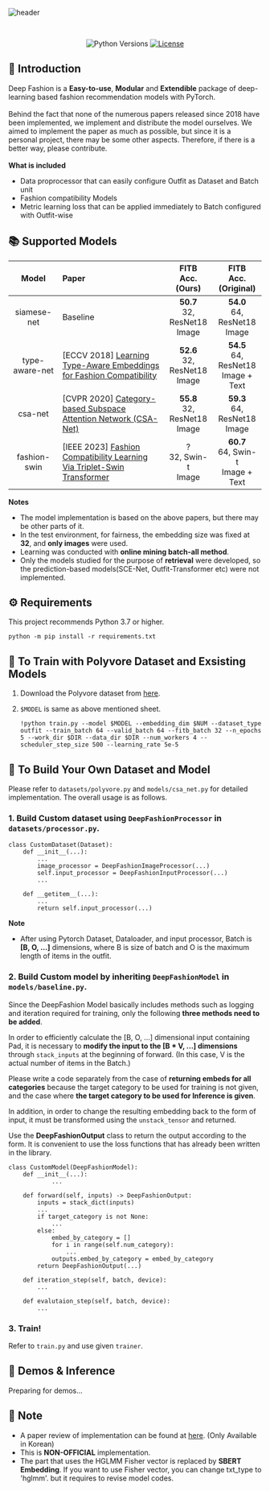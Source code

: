 ![header](https://capsule-render.vercel.app/api?type=rounded&height=200&color=gradient&customColorList=20&text=🧷%20Deep%20Fashion&fontSize=36&fontColor=FFFFFF&fontAlignY=45&desc=PyTorch%20implementation%20of%20deep-learning%20based%20fashion%20recommendation%20models&descSize=12&descAlignY=65)

<br>
<div align="center">

![Python Versions](https://img.shields.io/badge/python-3.7%20|%203.8%20|%203.9%20|%203.10-blue)
[![License](https://img.shields.io/github/license/owj0421/DeepFashion.svg)](https://github.com/owj0421/DeepFashion/blob/master/LICENSE)

</div>


## 🤗 Introduction

Deep Fashion is a **Easy-to-use**, **Modular** and **Extendible** package of deep-learning based fashion recommendation models with PyTorch. <br><br>
Behind the fact that none of the numerous papers released since 2018 have been implemented, we implement and distribute the model ourselves. We aimed to implement the paper as much as possible, but since it is a personal project, there may be some other aspects. Therefore, if there is a better way, please contribute.<br><br>
**What is included**
- Data proprocessor that can easily configure Outfit as Dataset and Batch unit
- Fashion compatibility Models
- Metric learning loss that can be applied immediately to Batch configured with Outfit-wise


## 📚 Supported Models

<div align="center">

|Model|Paper|FITB<br>Acc.<br>(Ours)|FITB<br>Acc.<br>(Original)|
|:-:|:-|:-:|:-:|
|siamese-net|Baseline|**50.7**<br>32, ResNet18 <br>Image|**54.0**<br>64, ResNet18 <br>Image|
|type-aware-net|[ECCV 2018] [Learning Type-Aware Embeddings for Fashion Compatibility](https://arxiv.org/abs/1803.09196)|**52.6**<br>32, ResNet18 <br>Image|**54.5**<br>64, ResNet18 <br>Image + Text|
|csa-net|[CVPR 2020] [Category-based Subspace Attention Network (CSA-Net)](https://arxiv.org/abs/1912.08967?ref=dl-staging-website.ghost.io)|**55.8**<br>32, ResNet18 <br>Image|**59.3**<br>64, ResNet18 <br>Image|
|fashion-swin|[IEEE 2023] [Fashion Compatibility Learning Via Triplet-Swin Transformer](https://ieeexplore.ieee.org/abstract/document/10105392)|?<br>32, Swin-t <br>Image|**60.7**<br>64, Swin-t <br>Image + Text|

</div>

**Notes**
 - The model implementation is based on the above papers, but there may be other parts of it.
 - In the test environment, for fairness, the embedding size was fixed at **32**, and **only images** were used.
 - Learning was conducted with **online mining batch-all method**.
 - Only the models studied for the purpose of **retrieval** were developed, so the prediction-based models(SCE-Net, Outfit-Transformer etc) were not implemented.


## ⚙ Requirements
This project recommends Python 3.7 or higher.
```
python -m pip install -r requirements.txt
```

## 🧱 To Train with Polyvore Dataset and Exsisting Models
1. Download the Polyvore dataset from [here](https://github.com/xthan/polyvore-dataset?tab=readme-ov-file).

2. `$MODEL` is same as above mentioned sheet.

    ```
    !python train.py --model $MODEL --embedding_dim $NUM --dataset_type outfit --train_batch 64 --valid_batch 64 --fitb_batch 32 --n_epochs 5 --work_dir $DIR --data_dir $DIR --num_workers 4 --scheduler_step_size 500 --learning_rate 5e-5
    ```

## 🧱 To Build Your Own Dataset and Model
Please refer to `datasets/polyvore.py` and `models/csa_net.py` for detailed implementation. The overall usage is as follows.


### 1. Build Custom dataset using `DeepFashionProcessor` in `datasets/processor.py`.
    
```
class CustomDataset(Dataset):
    def __init__(...):
        ...
        image_processor = DeepFashionImageProcessor(...)
        self.input_processor = DeepFashionInputProcessor(...)
        ...

    def __getitem__(...):
        ...
        return self.input_processor(...)
```

**Note**
- After using Pytorch Dataset, Dataloader, and input processor, Batch is **[B, O, ...]** dimensions, where B is size of batch and O is the maximum length of items in the outfit.


### 2. Build Custom model by inheriting `DeepFashionModel` in `models/baseline.py`.<br>

Since the DeepFashion Model basically includes methods such as logging and iteration required for training, only the following **three methods need to be added**.<br>

In order to efficiently calculate the [B, O, ...] dimensional input containing Pad, it is necessary to **modify the input to the [B * V, ...] dimensions** through `stack_inputs` at the beginning of forward. (In this case, V is the actual number of items in the Batch.)

Please write a code separately from the case of **returning embeds for all categories** because the target category to be used for training is not given, and the case where **the target category to be used for Inference is given**.

In addition, in order to change the resulting embedding back to the form of input, it must be transformed using the `unstack_tensor` and returned.

Use the **DeepFashionOutput** class to return the output according to the form. It is convenient to use the loss functions that has already been written in the library.

```
class CustomModel(DeepFashionModel):
    def __init__(...):
            ...

    def forward(self, inputs) -> DeepFashionOutput:
        inputs = stack_dict(inputs)
        ...
        if target_category is not None:
            ...
        else:
            embed_by_category = []
            for i in range(self.num_category):
                ...
            outputs.embed_by_category = embed_by_category
        return DeepFashionOutput(...)

    def iteration_step(self, batch, device):
        ...

    def evalutaion_step(self, batch, device):
        ...

```
### 3. Train!
Refer to `train.py` and use given `trainer`.

## 🧶 Demos & Inference
Preparing for demos...


## 🔔 Note
- A paper review of implementation can be found at [here](). (Only Available in Korean)
- This is **NON-OFFICIAL** implementation.
- The part that uses the HGLMM Fisher vector is replaced by **SBERT Embedding**. If you want to use Fisher vector, you can change txt_type to 'hglmm'. but it requires to revise model codes.
